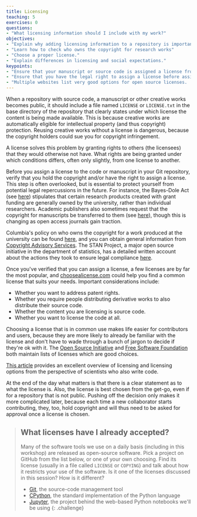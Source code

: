 ```yaml
---
title: Licensing
teaching: 5
exercises: 0
questions:
- "What licensing information should I include with my work?"
objectives:
- "Explain why adding licensing information to a repository is important."
- "Learn how to check who owns the copyright for research works"
- "Choose a proper license."
- "Explain differences in licensing and social expectations."
keypoints:
- "Ensure that your manuscript or source code is assigned a license from the onset to avoid issues down the line."
- "Ensure that you have the legal right to assign a license before assigning one."
- "Multiple websites list very good options for open source licenses.  Unless you are actively consulting with a lawyer, it is best to use one of these licenses or another established license."
---
```


When a repository with source code, a manuscript or other creative
works becomes public, it should include a file named `LICENSE` or
`LICENSE.txt` in the base directory of the repository that clearly
states under which license the content is being made available. This
is because creative works are automatically eligible for intellectual
property (and thus copyright) protection. Reusing creative works
without a license is dangerous, because the copyright holders could
sue you for copyright infringement.

A license solves this problem by granting rights to others (the
licensees) that they would otherwise not have. What rights are being
granted under which conditions differs, often only slightly, from one
license to another.

Before you assign a license to the code or manuscript in your Git repository, verify that you hold the copyright and/or have the right to assign a license.  This step is often overlooked, but is essential to protect yourself from potential legal repercussions in the future.  For instance, the Bayes-Dole Act (see [here](http://ccnmtl.columbia.edu/projects/rcr/rcr_data/foundation/index.html#2_B)) stipulates that certain research products created with grant funding are generally owned by the university, rather than individual researchers.  Academic publishers also sometimes request that the copyright for manuscripts be transferred to them (see [here](https://en.wikipedia.org/wiki/Copyright_policies_of_academic_publishers)), though this is changing as open access journals gain traction.  

Columbia's policy on who owns the copyright for a work produced at the university can be found [here](http://www.columbia.edu/cu/provost/docs/copyright.html), and you can obtain general information from [Copyright Advisory Services](https://copyright.columbia.edu/).  The STAN Project, a major open source initiative in the department of statistics, has a detailed written account about the actions they took to ensure legal compliance [here](https://statmodeling.stat.columbia.edu/2016/08/28/copyright-and-licensing-basics-for-code-and-text/).

Once you've verified that you can assign a license, a few licenses are by far the most
popular, and [choosealicense.com](https://choosealicense.com/) could
help you find a common license that suits your needs.  Important
considerations include:

* Whether you want to address patent rights.
* Whether you require people distributing derivative works to also
  distribute their source code.
* Whether the content you are licensing is source code.
* Whether you want to license the code at all.

Choosing a license that is in common use makes life easier for
contributors and users, because they are more likely to already be
familiar with the license and don't have to wade through a bunch of
jargon to decide if they're ok with it.  The [Open Source
Initiative](https://opensource.org/licenses) and [Free Software
Foundation](https://www.gnu.org/licenses/license-list.html) both
maintain lists of licenses which are good choices.

[This article][software-licensing] provides an excellent overview of
licensing and licensing options from the perspective of scientists who
also write code.

At the end of the day what matters is that there is a clear statement
as to what the license is. Also, the license is best chosen from the
get-go, even if for a repository that is not public. Pushing off the
decision only makes it more complicated later, because each time a new
collaborator starts contributing, they, too, hold copyright and will
thus need to be asked for approval once a license is chosen.

> ## What licenses have I already accepted?
>
> Many of the software tools we use on a daily basis (including in this workshop) are
> released as open-source software. Pick a project on GitHub from the list below, or
> one of your own choosing. Find its license (usually in a file called `LICENSE` or
> `COPYING`) and talk about how it restricts your use of the software. Is it one of
> the licenses discussed in this session? How is it different?
> - [Git](https://github.com/git/git), the source-code management tool
> - [CPython](https://github.com/python/cpython), the standard implementation of the Python language
> - [Jupyter](https://github.com/jupyter), the project behind the web-based Python notebooks we'll be using
{: .challenge}

[software-licensing]: https://doi.org/10.1371/journal.pcbi.1002598
